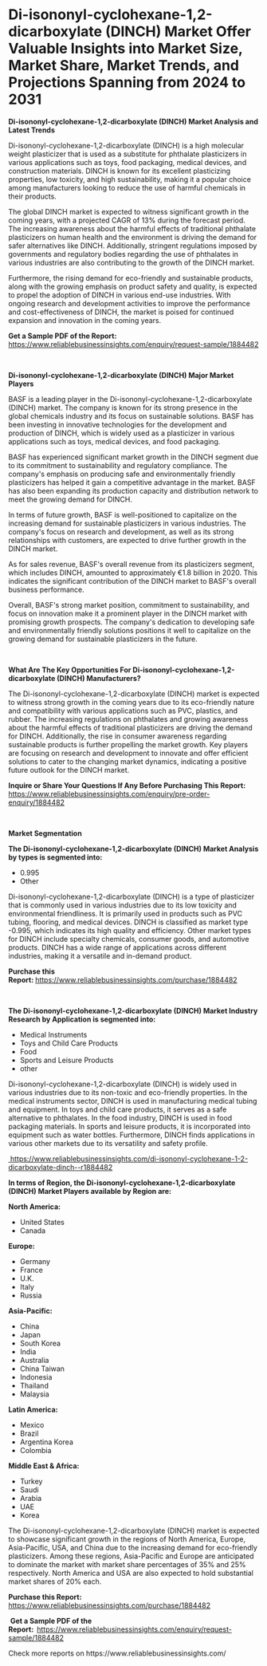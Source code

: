 <p><h1>Di-isononyl-cyclohexane-1,2-dicarboxylate (DINCH) Market Offer Valuable Insights into Market Size, Market Share, Market Trends, and Projections Spanning from 2024 to 2031</h1></p><p><strong>Di-isononyl-cyclohexane-1,2-dicarboxylate (DINCH) Market Analysis and Latest Trends</strong></p>
<p><p>Di-isononyl-cyclohexane-1,2-dicarboxylate (DINCH) is a high molecular weight plasticizer that is used as a substitute for phthalate plasticizers in various applications such as toys, food packaging, medical devices, and construction materials. DINCH is known for its excellent plasticizing properties, low toxicity, and high sustainability, making it a popular choice among manufacturers looking to reduce the use of harmful chemicals in their products.</p><p>The global DINCH market is expected to witness significant growth in the coming years, with a projected CAGR of 13% during the forecast period. The increasing awareness about the harmful effects of traditional phthalate plasticizers on human health and the environment is driving the demand for safer alternatives like DINCH. Additionally, stringent regulations imposed by governments and regulatory bodies regarding the use of phthalates in various industries are also contributing to the growth of the DINCH market.</p><p>Furthermore, the rising demand for eco-friendly and sustainable products, along with the growing emphasis on product safety and quality, is expected to propel the adoption of DINCH in various end-use industries. With ongoing research and development activities to improve the performance and cost-effectiveness of DINCH, the market is poised for continued expansion and innovation in the coming years.</p></p>
<p><strong>Get a Sample PDF of the Report:&nbsp;</strong> <a href="https://www.reliablebusinessinsights.com/enquiry/request-sample/1884482">https://www.reliablebusinessinsights.com/enquiry/request-sample/1884482</a></p>
<p>&nbsp;</p>
<p><strong>Di-isononyl-cyclohexane-1,2-dicarboxylate (DINCH) Major Market Players</strong></p>
<p><p>BASF is a leading player in the Di-isononyl-cyclohexane-1,2-dicarboxylate (DINCH) market. The company is known for its strong presence in the global chemicals industry and its focus on sustainable solutions. BASF has been investing in innovative technologies for the development and production of DINCH, which is widely used as a plasticizer in various applications such as toys, medical devices, and food packaging.</p><p>BASF has experienced significant market growth in the DINCH segment due to its commitment to sustainability and regulatory compliance. The company's emphasis on producing safe and environmentally friendly plasticizers has helped it gain a competitive advantage in the market. BASF has also been expanding its production capacity and distribution network to meet the growing demand for DINCH.</p><p>In terms of future growth, BASF is well-positioned to capitalize on the increasing demand for sustainable plasticizers in various industries. The company's focus on research and development, as well as its strong relationships with customers, are expected to drive further growth in the DINCH market.</p><p>As for sales revenue, BASF's overall revenue from its plasticizers segment, which includes DINCH, amounted to approximately €1.8 billion in 2020. This indicates the significant contribution of the DINCH market to BASF's overall business performance.</p><p>Overall, BASF's strong market position, commitment to sustainability, and focus on innovation make it a prominent player in the DINCH market with promising growth prospects. The company's dedication to developing safe and environmentally friendly solutions positions it well to capitalize on the growing demand for sustainable plasticizers in the future.</p></p>
<p>&nbsp;</p>
<p><strong>What Are The Key Opportunities For Di-isononyl-cyclohexane-1,2-dicarboxylate (DINCH) Manufacturers?</strong></p>
<p><p>The Di-isononyl-cyclohexane-1,2-dicarboxylate (DINCH) market is expected to witness strong growth in the coming years due to its eco-friendly nature and compatibility with various applications such as PVC, plastics, and rubber. The increasing regulations on phthalates and growing awareness about the harmful effects of traditional plasticizers are driving the demand for DINCH. Additionally, the rise in consumer awareness regarding sustainable products is further propelling the market growth. Key players are focusing on research and development to innovate and offer efficient solutions to cater to the changing market dynamics, indicating a positive future outlook for the DINCH market.</p></p>
<p><strong>Inquire or Share Your Questions If Any Before Purchasing This Report:</strong> <a href="https://www.reliablebusinessinsights.com/enquiry/pre-order-enquiry/1884482">https://www.reliablebusinessinsights.com/enquiry/pre-order-enquiry/1884482</a></p>
<p>&nbsp;</p>
<p><strong>Market Segmentation</strong></p>
<p><strong>The Di-isononyl-cyclohexane-1,2-dicarboxylate (DINCH) Market Analysis by types is segmented into:</strong></p>
<p><ul><li>0.995</li><li>Other</li></ul></p>
<p><p>Di-isononyl-cyclohexane-1,2-dicarboxylate (DINCH) is a type of plasticizer that is commonly used in various industries due to its low toxicity and environmental friendliness. It is primarily used in products such as PVC tubing, flooring, and medical devices. DINCH is classified as market type -0.995, which indicates its high quality and efficiency. Other market types for DINCH include specialty chemicals, consumer goods, and automotive products. DINCH has a wide range of applications across different industries, making it a versatile and in-demand product.</p></p>
<p><strong>Purchase this Report:&nbsp;</strong><a href="https://www.reliablebusinessinsights.com/purchase/1884482">https://www.reliablebusinessinsights.com/purchase/1884482</a></p>
<p>&nbsp;</p>
<p><strong>The Di-isononyl-cyclohexane-1,2-dicarboxylate (DINCH) Market Industry Research by Application is segmented into:</strong></p>
<p><ul><li>Medical Instruments</li><li>Toys and Child Care Products</li><li>Food</li><li>Sports and Leisure Products</li><li>other</li></ul></p>
<p><p>Di-isononyl-cyclohexane-1,2-dicarboxylate (DINCH) is widely used in various industries due to its non-toxic and eco-friendly properties. In the medical instruments sector, DINCH is used in manufacturing medical tubing and equipment. In toys and child care products, it serves as a safe alternative to phthalates. In the food industry, DINCH is used in food packaging materials. In sports and leisure products, it is incorporated into equipment such as water bottles. Furthermore, DINCH finds applications in various other markets due to its versatility and safety profile.</p></p>
<p><a href="https://www.reliablebusinessinsights.com/di-isononyl-cyclohexane-1-2-dicarboxylate-dinch--r1884482">&nbsp;https://www.reliablebusinessinsights.com/di-isononyl-cyclohexane-1-2-dicarboxylate-dinch--r1884482</a></p>
<p><strong>In terms of Region, the Di-isononyl-cyclohexane-1,2-dicarboxylate (DINCH) Market Players available by Region are:</strong></p>
<p>
    <p> <strong> North America: </strong>
        <ul>
            <li>United States</li>
            <li>Canada</li>
        </ul>
        </p> 
    <p> <strong> Europe: </strong>
        <ul>
            <li>Germany</li>
            <li>France</li>
            <li>U.K.</li>
            <li>Italy</li>
            <li>Russia</li>
        </ul>
        </p> 
    <p> <strong> Asia-Pacific: </strong>
        <ul>
            <li>China</li>
            <li>Japan</li>
            <li>South Korea</li>
            <li>India</li>
            <li>Australia</li>
            <li>China Taiwan</li>
            <li>Indonesia</li>
            <li>Thailand</li>
            <li>Malaysia</li>
        </ul>
        </p> 
    <p> <strong> Latin America: </strong>
        <ul>
            <li>Mexico</li>
            <li>Brazil</li>
            <li>Argentina Korea</li>
            <li>Colombia</li>
        </ul>
        </p> 
    <p> <strong> Middle East & Africa: </strong>
        <ul>
            <li>Turkey</li>
            <li>Saudi</li>
            <li>Arabia</li>
            <li>UAE</li>
            <li>Korea</li>
        </ul>
    </p>
    </p>
<p><p>The Di-isononyl-cyclohexane-1,2-dicarboxylate (DINCH) market is expected to showcase significant growth in the regions of North America, Europe, Asia-Pacific, USA, and China due to the increasing demand for eco-friendly plasticizers. Among these regions, Asia-Pacific and Europe are anticipated to dominate the market with market share percentages of 35% and 25% respectively. North America and USA are also expected to hold substantial market shares of 20% each.</p></p>
<p><strong>Purchase this Report: </strong><a href="https://www.reliablebusinessinsights.com/purchase/1884482">https://www.reliablebusinessinsights.com/purchase/1884482</a></p>
<p>&nbsp;<strong>Get a Sample PDF of the Report:&nbsp;&nbsp;</strong><a href="https://www.reliablebusinessinsights.com/enquiry/request-sample/1884482">https://www.reliablebusinessinsights.com/enquiry/request-sample/1884482</a></p>
<p><strong></strong></p>
<p>Check more reports on https://www.reliablebusinessinsights.com/</p>